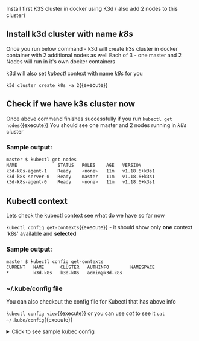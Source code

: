 Install first K3S cluster in docker using K3d ( also add 2 nodes to this cluster)

## Install k3d cluster with name _k8s_

Once you run below command - k3d will create k3s cluster in docker container with 2 additional nodes as well 
Each of 3 - one master and 2 Nodes will run in it's own docker containers

k3d will also set _kubectl_ context with name _k8s_ for you 

`k3d cluster create k8s -a 2`{{execute}}

## Check if we have k3s cluster now

Once above command finishes successfully if you run `kubectl get nodes`{{execute}}
You should see one master and 2 nodes running in _k8s_ cluster

### Sample output: 
```bash
master $ kubectl get nodes
NAME               STATUS   ROLES    AGE   VERSION
k3d-k8s-agent-1    Ready    <none>   11m   v1.18.6+k3s1
k3d-k8s-server-0   Ready    master   11m   v1.18.6+k3s1
k3d-k8s-agent-0    Ready    <none>   11m   v1.18.6+k3s1
```

## Kubectl context 

Lets check the kubectl context see what do we have so far now 

`kubectl config get-contexts`{{execute}} - it should show only **one** context 'k8s' available and __selected__ 

### Sample output:

```bash
master $ kubectl config get-contexts
CURRENT   NAME      CLUSTER   AUTHINFO        NAMESPACE
*         k3d-k8s   k3d-k8s   admin@k3d-k8s
```

### ~/.kube/config file

You can also checkout the config file for Kubectl that has above info 

`kubectl config view`{{execute}} or you can use *cat* to see it `cat ~/.kube/config`{{execute}}

<details>
  <summary>Click to see sample kubec config</summary>
  
```
master $ kubectl config view

apiVersion: v1
clusters:
- cluster:
    certificate-authority-data: DATA+OMITTED
    server: https://0.0.0.0:46639
  name: k3d-k8s
contexts:
- context:
    cluster: k3d-k8s
    user: admin@k3d-k8s
  name: k3d-k8s
current-context: k3d-k8s
kind: Config
preferences: {}
users:
- name: admin@k3d-k8s
  user:
    password: 65af72f5c1257e08d4c78bc70da7a30a
    username: admin
```
</details>

